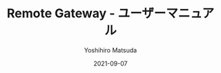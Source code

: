 ---
title: "Remote Gateway - ユーザーマニュアル"
metaTitle: "Remote Gateway Web Document - ユーザーマニュアル"
metaDescription: "Remote Gateway のユーザー向けマニュアルです。"
date: "2021-09-07"
author: "Yoshihiro Matsuda"
---